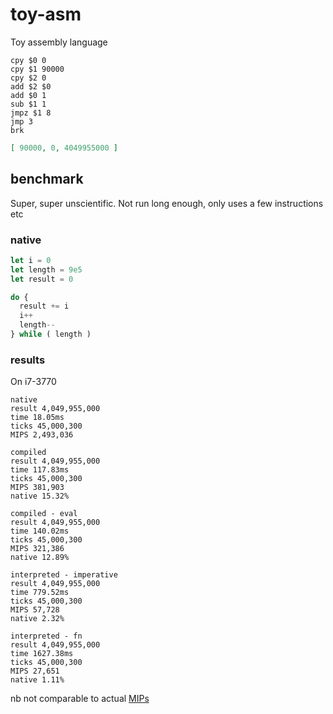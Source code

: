 # toy-asm

Toy assembly language

```
cpy $0 0
cpy $1 90000
cpy $2 0
add $2 $0
add $0 1
sub $1 1
jmpz $1 8
jmp 3
brk
```

```json
[ 90000, 0, 4049955000 ]
```

## benchmark

Super, super unscientific. Not run long enough, only uses a few instructions etc

### native

```js
let i = 0
let length = 9e5
let result = 0

do {
  result += i
  i++
  length--
} while ( length )
```

### results

On i7-3770

```
native
result 4,049,955,000
time 18.05ms
ticks 45,000,300
MIPS 2,493,036

compiled
result 4,049,955,000
time 117.83ms
ticks 45,000,300
MIPS 381,903
native 15.32%

compiled - eval
result 4,049,955,000
time 140.02ms
ticks 45,000,300
MIPS 321,386
native 12.89%

interpreted - imperative
result 4,049,955,000
time 779.52ms
ticks 45,000,300
MIPS 57,728
native 2.32%

interpreted - fn
result 4,049,955,000
time 1627.38ms
ticks 45,000,300
MIPS 27,651
native 1.11%
```

nb not comparable to actual
[MIPs](https://en.wikipedia.org/wiki/Instructions_per_second)
